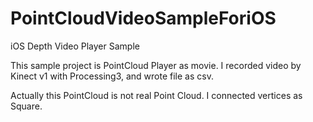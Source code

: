 # PointCloudVideoSampleForiOS
iOS Depth Video Player Sample

This sample project is PointCloud Player as movie.
I recorded video by Kinect v1 with Processing3, and wrote file as csv.

Actually this PointCloud is not real Point Cloud.
I connected vertices as Square.
